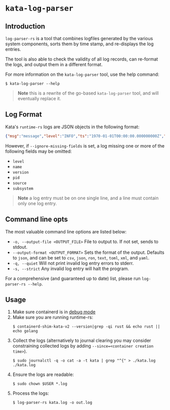 # `kata-log-parser`

## Introduction

`log-parser-rs` is a tool that combines logfiles generated by the various
system components, sorts them by time stamp, and re-displays the log entries.

The tool is also able to check the validity of all log records, can re-format the
logs, and output them in a different format.

For more information on the `kata-log-parser` tool, use the help command:

```
$ kata-log-parser --help
```

> **Note** this is a rewrite of the go-based `kata-log-parser` tool, and will eventually replace it.

## Log Format

Kata's `runtime-rs` logs are JSON objects in the following format:

```json
{"msg":"message","level":"INFO","ts":"1970-01-01T00:00:00.000000000Z","name":"kata-runtime","version":"0.1.0","pid":"0","source":"source","subsystem":"subsystem"}
```

However, if `--ignore-missing-fields` is set, a log missing one or more of the following fields may be omitted: 

- `level`
- `name`
- `version`
- `pid`
- `source`
- `subsystem`

> **Note** a log entry must be on one single line, and a line must contain only one log entry.

## Command line opts

The most valuable command line options are listed below:

- `-o, --output-file <OUTPUT_FILE>` File to output to. If not set, sends to stdout.
- `--output-format <OUTPUT_FORMAT>` Sets the format of the output. Defaults to `json`, and can be set to `csv`, `json`, `ron`, `text`, `toml`, `xml`, and `yaml`.
- `-q, --quiet` Will not print invalid log entry errors to stderr.
- `-s, --strict` Any invalid log entry will halt the program.

For a comprehensive (and guaranteed up to date) list, please run `log-parser-rs --help`.

## Usage

1. Make sure containerd is in [debug mode](https://github.com/kata-containers/documentation/blob/master/Developer-Guide.md#enabling-full-containerd-debug)
1. Make sure you are running runtime-rs:
   ```
   $ containerd-shim-kata-v2 --version|grep -qi rust && echo rust || echo golang
   ```
1. Collect the logs (alternatively to journal clearing you may consider constraining collected logs by adding `--since=<container creation time>`).
   ```
   $ sudo journalctl -q -o cat -a -t kata | grep "^{" > ./kata.log ./kata.log
   ```
1. Ensure the logs are readable:
   ```
   $ sudo chown $USER *.log
   ```
1. Process the logs:
   ```
   $ log-parser-rs kata.log -o out.log
   ```
